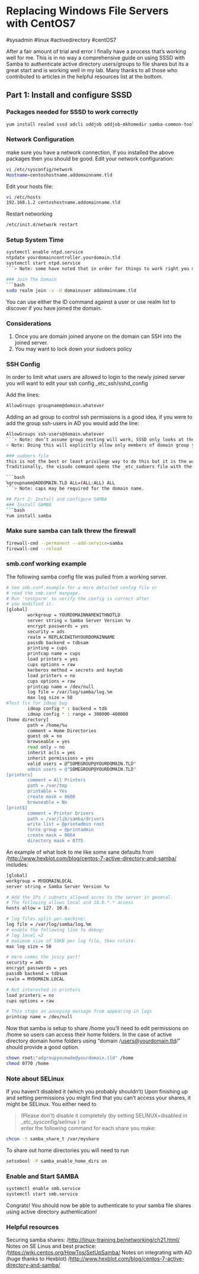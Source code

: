 # Replacing Windows File Servers with CentOS7
#sysadmin #linux #activedirectory #centOS7

After a fair amount of trial and error I finally have a process that’s working well for me.  This is in no way a comprehensive guide on using SSSD with Samba to authenticate active directory users/groups to file shares but its a great start and is working well in my lab.  Many thanks to all those who contributed to articles in the helpful resources list at the bottom.

## Part 1: Install and configure SSSD
### Packages needed for SSSD to work correctly

```bash
yum install realmd sssd adcli oddjob oddjob-mkhomedir samba-common-tools net-tools ntpdate ntp
```

### Network Configuration
make sure you have a network connection, if you installed the above packages then you should be good.
Edit your network configuration:

```bash
vi /etc/sysconfig/network
Hostname=centoshostname.addomainname.tld
```

Edit your hosts file:

```bash
vi /etc/hosts
192.168.1.2 centoshostname.addomainname.tld
```

Restart networking

```bash
/etc/init.d/network restart
```

### Setup System Time
```bash
systemctl enable ntpd.service
ntpdate yourdomaincontroller.yourdomain.tld
systemctl start ntpd.service
```> Note: some have noted that in order for things to work right you might need to add your DC as a server entry to _etc_ntp.conf, I have not yet needed to do this.

### Join The Domain
```bash
sudo realm join -v -U domainuser addomainname.tld
```

You can use either the ID command against a user or use realm list to discover if you have joined the domain.

### Considerations
1. Once you are domain joined anyone on the domain can SSH into the joined server.
2. You may want to lock down your sudoers policy

### SSH Config
In order to limit what users are allowed to login to the newly joined server you will want to edit your ssh config _etc_ssh/sshd_config

Add the lines:

```bash
AllowGroups groupname@domain.whatever
```

Adding an ad group to control ssh permissions is a good idea, if you were to add the group ssh-users in AD you would add the line:

```bash
AllowGroups ssh-users@domain.whatever
```> Note: don’t assume group nesting will work, SSSD only looks at the immediate users of a group.
> Note: Doing this will explicitly allow only members of domain group you listed to log in.  

### sudoers file
this is not the best or least privilege way to do this but it is the way that will allow you to control everything in AD, create a group in AD that you want to give sudoers rights to and add the following line to your sudoers file on your newly joined server.
Traditionally, the visudo command opens the _etc_sudoers file with the vi text editor.

```bash
%groupname@ADDOMAIN.TLD ALL=(ALL:ALL) ALL
```> Note: caps may be required for the domain name.

## Part 2: Install and configure SAMBA
### Install SAMBA
```bash
Yum install samba
```

### Make sure samba can talk threw the firewall
```bash
firewall-cmd --permanent --add-service=samba
firewall-cmd --reload
```

### smb.conf working example
The following samba config file was pulled from a working server.

```bash
# See smb.conf.example for a more detailed config file or
# read the smb.conf manpage.
# Run 'testparm' to verify the config is correct after
# you modified it.
[global]
        workgroup = YOURDOMAINNAMEWITHNOTLD
        server string = Samba Server Version %v
        encrypt passwords = yes
        security = ads
        realm = REPLACEWITHYOURDOMAINNAME
        passdb backend = tdbsam
        printing = cups
        printcap name = cups
        load printers = yes
        cups options = raw
        kerberos method = secrets and keytab
        load printers = no
        cups options = raw
        printcap name = /dev/null
        log file = /var/log/samba/log.%m
        max log size = 50
#Test fix for idmap bug
        idmap config * : backend = tdb
        idmap config * : range = 300000-400000
[home directory]
        path = /home/%u
        comment = Home Directories
        guest ok = no
        browseable = yes
        read only = no
        inherit acls = yes
        inherit permissions = yes
        valid users = @“SOMEGROUP@YOURDOMAIN.TLD"
        admin users = @"SOMEGROUP@YOURDOMAIN.TLD"
[printers]
        comment = All Printers
        path = /var/tmp
        printable = Yes
        create mask = 0600
        browseable = No
[print$]
        comment = Printer Drivers
        path = /var/lib/samba/drivers
        write list = @printadmin root
        force group = @printadmin
        create mask = 0664
        directory mask = 0775
```

An example of what look to me like some sane defaults from /http://www.hexblot.com/blog/centos-7-active-directory-and-samba/ includes:

```bash
[global]
workgroup = MYDOMAINLOCAL
server string = Samba Server Version %v

# Add the IPs / subnets allowed acces to the server in general.
# The following allows local and 10.0.*.* access
hosts allow = 127. 10.0.

# log files split per-machine:
log file = /var/log/samba/log.%m
# enable the following line to debug:
# log level =3
# maximum size of 50KB per log file, then rotate:
max log size = 50

# Here comes the juicy part!
security = ads
encrypt passwords = yes
passdb backend = tdbsam
realm = MYDOMAIN.LOCAL

# Not interested in printers
load printers = no
cups options = raw

# This stops an annoying message from appearing in logs
printcap name = /dev/null
```

Now that samba is setup to share /home you’ll need to edit permissions on /home so users can access their home folders.  In the case of active directory domain home folders using “domain /users@yourdomain.tld/” should provide a good option.

```bash
chown root:"adgroupyoumade@yourdomain.tld" /home
chmod 0770 /home
```

### Note about SELinux
If you haven’t disabled it (which you probably shouldn’t) Upon finishing up and setting permissions you might find that you can’t access your shares, it might be SELinux. You either need to
> (Please don’t) disable it completely (by setting SELINUX=disabled in _etc_sysconfig/selinux ) or  
> enter the following command for each share you make:  

```bash
chcon -t samba_share_t /var/myshare
```

To share out home directories you will need to run

```bash
setsebool -P samba_enable_home_dirs on
```

### Enable and Start SAMBA
```bash
systemctl enable smb.service
systemctl start smb.service
```

Congrats! You should now be able to authenticate to your samba file shares using active directory authentication!

### Helpful resources
Securing samba shares: /http://linux-training.be/networking/ch21.html/
Notes on SE Linus and best practice: /https://wiki.centos.org/HowTos/SetUpSamba/
Notes on integrating with AD (huge thanks to Hexblot) /http://www.hexblot.com/blog/centos-7-active-directory-and-samba/